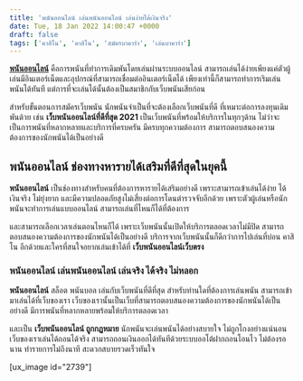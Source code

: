 ```yaml
---
title: 'พนันออนไลน์ เล่นพนันออนไลน์ เล่นง่ายได้เงินจริง'
date: Tue, 18 Jan 2022 14:00:47 +0000
draft: false
tags: ['คาสิโน', 'คาสิโน', 'สมัครบาคาร่า', 'เล่นบาคาร่า']
---
```


**[พนันออนไลน์](/archives/)** คือการพนันที่ทำการเดิมพันโดยเล่นผ่านระบบออนไลน์ สามารถเล่นได้ง่ายเพียงแค่ตัวผู้เล่นมีอินเตอร์เน็ตและอุปกรณ์ที่สามารถเชื่อมต่ออินเตอร์เน็ตได้ เพียงเท่านี้ก็สามารถทำการเริมเล่นพนันได้ทันที แต่การที่จะเล่นได้นั้นต้องเป็นสมาชิกกับเว็บพนันเสียก่อน

สำหรับขั้นตอนการสมัครเว็บพนัน นักพนันจำเป็นที่จะต้องเลือกเว็บพนันที่ดี ที่เหมาะต่อการลงทุนเดิมพันด้วย เช่น **เว็บพนันออนไลน์ที่ดีที่สุด 2021** เป็นเว็บพนันที่พร้อมให้บริการในทุกๆด้าน ไม่ว่าจะเป็นการพนันที่หลากหลายและบริการที่ครบครัน มีครบทุกความต้องการ สามารถตอบสนองความต้องการของนักพนันได้เป็นอย่างดี

**พนันออนไลน์ ช่องทางหารายได้เสริมที่ดีที่สุดในยุคนี้**
-------------------------------------------------------

**พนันออนไลน์** เป็นช่องทางสำหรับคนที่ต้องการหารายได้เสริมอย่างดี เพราะสามารถเข้าเล่นได้ง่าย ได้เงินจริง ไม่ยุ่งยาก และมีความปลอดภัยสูงไม่เสี่ยงต่อการโดนตำรวจจับอีกด้วย เพราะตัวผู้เล่นหรือนักพนันจะทำการเล่นแบบออนไลน์ สามารถเล่นที่ไหนก็ได้ที่ต้องการ

และสามารถเลือกเวลาเล่นตอนไหนก็ได้ เพราะเว็บพนันนั้นเปิดให้บริการตลอดเวลาไม่มีปิด สามารถตอบสนองความต้องการของนักพนันได้เป็นอย่างดี บริการจากเว็บพนันนั้นก็ดีกว่าการไปเล่นที่บ่อน คาสิโน อีกด้วยและใครที่สนใจอยากเล่นเข้าได้ที่ **เว็บพนันออนไลน์เว็บตรง**

### **พนันออนไลน์ เล่นพนันออนไลน์ เล่นจริง ได้จริง ไม่หลอก**

**พนันออนไลน์** สล็อต พนันบอล เล่นกับเว็บพนันที่ดีที่สุด สำหรับท่านใดที่ต้องการเล่นพนัน สามารถเข้ามาเล่นได้ที่เว็บของเรา เว็บของเรานั้นเป็นเว็บที่สามารถตอบสนองความต้องการของนักพนันได้เป็นอย่างดี มีการพนันที่หลากหลายพร้อมให้บริการตลอดเวลา

และเป็น **เว็บพนันออนไลน์ ถูกกฏหมาย** นักพนันจะเล่นพนันได้อย่างสบายใจ ไม่ถูกโกงอย่างแน่นอน เว็บของเราเล่นได้ถอนได้จริง สามารถถอนเงินออกได้ทันทีด้วยระบบออโต้ฝากถอนโอนไว ไม่ต้องรอนาน ทำรายการไม่ถึงนาที สะดวกสบายรวดเร็วทันใจ

\[ux\_image id="2739"\]